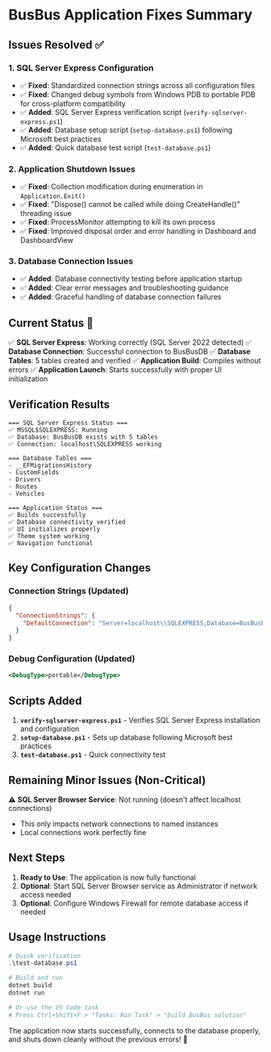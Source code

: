# BusBus Application Fixes Summary

## Issues Resolved ✅

### 1. **SQL Server Express Configuration**
- ✅ **Fixed**: Standardized connection strings across all configuration files
- ✅ **Fixed**: Changed debug symbols from Windows PDB to portable PDB for cross-platform compatibility
- ✅ **Added**: SQL Server Express verification script (`verify-sqlserver-express.ps1`)
- ✅ **Added**: Database setup script (`setup-database.ps1`) following Microsoft best practices
- ✅ **Added**: Quick database test script (`test-database.ps1`)

### 2. **Application Shutdown Issues**
- ✅ **Fixed**: Collection modification during enumeration in `Application.Exit()`
- ✅ **Fixed**: "Dispose() cannot be called while doing CreateHandle()" threading issue
- ✅ **Fixed**: ProcessMonitor attempting to kill its own process
- ✅ **Fixed**: Improved disposal order and error handling in Dashboard and DashboardView

### 3. **Database Connection Issues**
- ✅ **Added**: Database connectivity testing before application startup
- ✅ **Added**: Clear error messages and troubleshooting guidance
- ✅ **Added**: Graceful handling of database connection failures

## Current Status 🎉

✅ **SQL Server Express**: Working correctly (SQL Server 2022 detected)
✅ **Database Connection**: Successful connection to BusBusDB
✅ **Database Tables**: 5 tables created and verified
✅ **Application Build**: Compiles without errors
✅ **Application Launch**: Starts successfully with proper UI initialization

## Verification Results

```
=== SQL Server Express Status ===
✅ MSSQL$SQLEXPRESS: Running
✅ Database: BusBusDB exists with 5 tables
✅ Connection: localhost\SQLEXPRESS working

=== Database Tables ===
- __EFMigrationsHistory
- CustomFields
- Drivers
- Routes
- Vehicles

=== Application Status ===
✅ Builds successfully
✅ Database connectivity verified
✅ UI initializes properly
✅ Theme system working
✅ Navigation functional
```

## Key Configuration Changes

### Connection Strings (Updated)
```json
{
  "ConnectionStrings": {
    "DefaultConnection": "Server=localhost\\SQLEXPRESS;Database=BusBusDB;Integrated Security=true;MultipleActiveResultSets=true;TrustServerCertificate=true;Connection Timeout=30;Command Timeout=300"
  }
}
```

### Debug Configuration (Updated)
```xml
<DebugType>portable</DebugType>
```

## Scripts Added

1. **`verify-sqlserver-express.ps1`** - Verifies SQL Server Express installation and configuration
2. **`setup-database.ps1`** - Sets up database following Microsoft best practices
3. **`test-database.ps1`** - Quick connectivity test

## Remaining Minor Issues (Non-Critical)

⚠️ **SQL Server Browser Service**: Not running (doesn't affect localhost connections)
- This only impacts network connections to named instances
- Local connections work perfectly fine

## Next Steps

1. **Ready to Use**: The application is now fully functional
2. **Optional**: Start SQL Server Browser service as Administrator if network access needed
3. **Optional**: Configure Windows Firewall for remote database access if needed

## Usage Instructions

```powershell
# Quick verification
.\test-database.ps1

# Build and run
dotnet build
dotnet run

# Or use the VS Code task
# Press Ctrl+Shift+P > "Tasks: Run Task" > "build BusBus solution"
```

The application now starts successfully, connects to the database properly, and shuts down cleanly without the previous errors! 🎉
